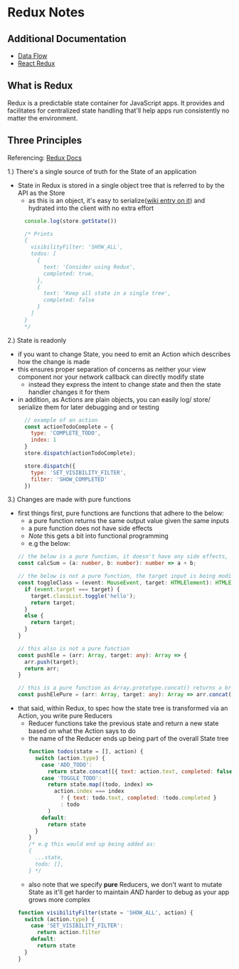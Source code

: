 # Redux Notes

## Additional Documentation

- [Data Flow](./data-flow.md)
- [React Redux](./react-redux.md)

## What is Redux

Redux is a predictable state container for JavaScript apps. It provides and facilitates for centralized state handling that'll help apps run consistently no matter the environment.

## Three Principles

Referencing: [Redux Docs](https://redux.js.org/introduction/three-principles)

1.) There's a single source of truth for the State of an application
- State in Redux is stored in a single object tree that is referred to by the API as the Store
  - as this is an object, it's easy to serialize([wiki entry on it](https://en.wikipedia.org/wiki/Serialization)) and hydrated into the client with no extra effort
  ```js
    console.log(store.getState())

    /* Prints
    {
      visibilityFilter: 'SHOW_ALL',
      todos: [
        {
          text: 'Consider using Redux',
          completed: true,
        },
        {
          text: 'Keep all state in a single tree',
          completed: false
        }
      ]
    }
    */
    ```


2.) State is readonly
- if you want to change State, you need to emit an Action which describes how the change is made
- this ensures proper separation of concerns as neither your view component nor your network callback can directly modify state
  - instead they express the intent to change state and then the state handler changes it for them
- in addition, as Actions are plain objects, you can easily log/ store/ serialize them for later debugging and or testing
  ```js
    // example of an action
    const actionTodoComplete = {
      type: 'COMPLETE_TODO',
      index: 1
    }
    store.dispatch(actionTodoComplete);

    store.dispatch({
      type: 'SET_VISIBILITY_FILTER',
      filter: 'SHOW_COMPLETED'
    })
    ```


3.) Changes are made with pure functions
- first things first, pure functions are functions that adhere to the below:
  - a pure function returns the same output value given the same inputs
  - a pure function does not have side effects
  - *Note* this gets a bit into functional programming
  - e.g the below:
  ```ts
  // the below is a pure function, it doesn't have any side effects, and it returns the same result everytime
  const calcSum = (a: number, b: number): number => a + b;

  // the below is not a pure function, the target input is being modified and even if the return is the same, target's classList property changes
  const toggleClass = (event: MouseEvent, target: HTMLElement): HTMLElement => {
    if (event.target === target) {
      target.classList.toggle('hello');
      return target;
    }
    else {
      return target;
    }
  }

  // this also is not a pure function
  const pushEle = (arr: Array, target: any): Array => {
    arr.push(target);
    return arr;
  }

  // this is a pure function as Array.prototype.concat() returns a brand new array
  const pushElePure = (arr: Array, target: any): Array => arr.concat(target);
  ```
- that said, within Redux, to spec how the state tree is transformed via an Action, you write pure Reducers
  - Reducer functions take the previous state and return a new state based on what the Action says to do
  - the name of the Reducer ends up being part of the overall State tree
    ```js
    function todos(state = [], action) {
      switch (action.type) {
        case 'ADD_TODO':
          return state.concat([{ text: action.text, completed: false }])
        case 'TOGGLE_TODO':
          return state.map((todo, index) =>
            action.index === index
              ? { text: todo.text, completed: !todo.completed }
              : todo
          )
        default:
          return state
      }
    }
    /* e.g this would end up being added as:
    {
      ...state,
      todo: [],
    } */
      ```
  - also note that we specify **pure** Reducers, we don't want to mutate State as it'll get harder to maintain *AND* harder to debug as your app grows more complex
  ```js
  function visibilityFilter(state = 'SHOW_ALL', action) {
    switch (action.type) {
      case 'SET_VISIBILITY_FILTER':
        return action.filter
      default:
        return state
    }
  }
    ```